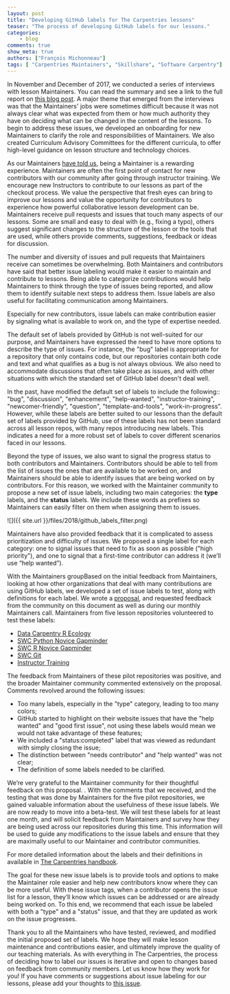 ```yaml
---
layout: post
title: "Developing GitHub labels for The Carpentries lessons"
teaser: "The process of developing GitHub labels for our lessons."
categories:
    - blog
comments: true
show_meta: true
authors: ["François Michonneau"]
tags: [ "Carpentries Maintainers", "Skillshare", "Software Carpentry"]
---
```




In November and December of 2017, we conducted a series of interviews with lesson Maintainers. You can read the summary and see a link to the full report on [this blog post](http://www.datacarpentry.org/blog/maintainer-report/). A major theme that emerged from the interviews was that the Maintainers' jobs were sometimes difficult because it was not always clear what was expected from them or how much authority they have on deciding what can be changed in the content of the lessons. To begin to address these issues, we developed an onboarding for new Maintainers to clarify the role and responsibilities of Maintainers. We also created Curriculum Advisory Committees for the different curricula, to offer high-level guidance on lesson structure and technology choices.

As our Maintainers [have told us](http://www.datacarpentry.org/blog/maintainer-report/), being a Maintainer  is a rewarding experience. Maintainers are often the first point of contact for new contributors with our community after going through instructor training. We encourage new Instructors to contribute to our lessons as part of the checkout process. We value the perspective that fresh eyes can bring to improve our lessons and value the opportunity for contributors to experience how powerful collaborative lesson development can be. Maintainers receive pull requests and issues that touch many aspects of our lessons. Some are small and easy to deal with (e.g., fixing a typo), others suggest significant changes to the structure of the lesson or the tools that are used, while others provide comments, suggestions, feedback or ideas for discussion.

The number and diversity of issues and pull requests that Maintainers receive can sometimes be overwhelming. Both Maintainers and contributors have said that better issue labeling would make it easier to maintain and contribute to lessons. Being able to categorize contributions would help Maintainers to think through the type of issues being reported, and allow them to identify suitable next steps to address them.  Issue labels are also useful for facilitating communication among Maintainers.

Especially for new contributors, issue labels can make contribution easier by signaling what is available to work on, and the type of expertise needed.

The default set of labels provided by GitHub is not well-suited for our purpose, and Maintainers have expressed the need to have more options to describe the type of issues. For instance, the "bug" label is appropriate for a repository that only contains code, but our repositories contain both code and text and what qualifies as a bug is not always obvious. We also need to accommodate discussions that often take place as issues, and with other situations with which the standard set of GitHub label doesn't deal well.

In the past, have modified the default set of labels to include the following:: "bug", "discussion", "enhancement", "help-wanted", "instructor-training", "newcomer-friendly", "question", "template-and-tools", "work-in-progress". However, while these labels are better suited to our lessons than the default set of labels provided by GitHub, use of these labels has not been standard across all lesson repos, with many repos introducing new labels. This indicates a need for a more robust set of labels to cover different scenarios faced in our lessons.

Beyond the type of issues, we also want to signal the progress status to both contributors and Maintainers. Contributors should be able to tell from the list of issues the ones that are available to be worked on, and Maintainers should be able to identify issues that are being worked on by contributors. For this reason, we worked with the Maintainer community to propose a new set of issue labels, including two main categories: the **type** labels, and the **status** labels. We include these words as prefixes so Maintainers can easily filter on them when assigning them to issues.

![]({{ site.url }}/files/2018/github_labels_filter.png)

Maintainers have also provided feedback that it is complicated to assess prioritization and difficulty of issues.   We proposed a single label for each category: one to signal issues that need to fix as soon as possible ("high priority"), and one to signal that a first-time contributor can address it (we’ll use “help wanted”).

With the Maintainers groupBased on the initial feedback from Maintainers, looking at how other organizations that deal with many contributions are using GitHub labels, we developed a set of issue labels to test, along with definitions for each label. We wrote a [proposal](https://docs.google.com/document/d/1b3nIZ6N4IHY24JmLNQ5rkwUACEVS9Hls3auzZD7zHqk/edit), and requested feedback from the community on this document as well as during our monthly Maintainers call. Maintainers from five lesson repositories volunteered to test these labels:

- [Data Carpentry R Ecology](https://github.com/datacarpentry/R-ecology-lesson/issues/375)
- [SWC Python Novice Gapminder](https://github.com/swcarpentry/python-novice-gapminder/issues/286)
- [SWC R Novice Gapminder](https://github.com/swcarpentry/r-novice-gapminder/issues/355)
- [SWC Git](https://github.com/swcarpentry/git-novice/issues/483)
- [Instructor Training](https://github.com/carpentries/instructor-training/issues/651)

The feedback from Maintainers of these pilot repositories was positive, and the broader Maintainer community commented extensively on the proposal. Comments revolved around the following issues:

- Too many labels, especially in the "type" category, leading to too many
  colors;
- GitHub started to highlight on their website issues that have the "help wanted" and "good first issue", not using these labels would mean we would not take advantage of
  these features;
- We included a "status:completed" label that was viewed as redundant with simply closing the issue;
- The distinction between "needs contributor" and "help wanted" was not clear;
- The definition of some labels needed to be clarified.

We’re very grateful to the Maintainer community for their thoughtful feedback on this proposal. . With the comments that we received, and the testing that was done by Maintainers for the five pilot repositories, we gained valuable information about the usefulness of these issue labels. We are now ready to move into a beta-test. We will test these labels for at least one month, and will solicit feedback from Maintainers and survey how they are being used across our repositories during this time. This information will be used to guide any modifications to the issue labels and ensure that they are maximally useful to our Maintainer and contributor communities.

For more detailed information about the labels and their definitions in available in [The Carpentries handbook](http://docs.carpentries.org/topic_folders/maintainers/github_labels.html).

The goal for these new issue labels is to provide tools and options to make the Maintainer role easier and help new contributors know where they can be more useful. With these issue tags, when a contributor opens the issue list for a lesson, they’ll know which issues can be addressed or are already being worked on. To this end, we recommend that each issue be labeled with both a "type" and a "status" issue, and that they are updated as work on the issue progresses.

Thank you to all the Maintainers who have tested, reviewed, and modified the initial proposed set of labels. We hope they will make lesson maintenance and contributions easier, and ultimately improve the quality of our teaching materials. As with everything in The Carpentries, the process of deciding how to label our issues is iterative and open to changes based on feedback from community members. Let us know how they work for you! If you have comments or suggestions about issue labeling for our lessons, please add your thoughts to [this issue](https://github.com/carpentries/lesson-infrastructure/issues/1).
